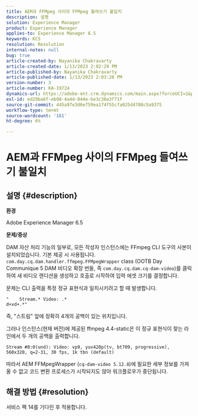 ```yaml
---
title: AEM과 FFMpeg 사이의 FFMpeg 들여쓰기 불일치
description: 설명
solution: Experience Manager
product: Experience Manager
applies-to: Experience Manager 6.5
keywords: KCS
resolution: Resolution
internal-notes: null
bug: true
article-created-by: Nayanika Chakravarty
article-created-date: 1/13/2023 2:02:29 PM
article-published-by: Nayanika Chakravarty
article-published-date: 1/13/2023 2:03:28 PM
version-number: 3
article-number: KA-19724
dynamics-url: https://adobe-ent.crm.dynamics.com/main.aspx?forceUCI=1&pagetype=entityrecord&etn=knowledgearticle&id=b5fe24ea-4a93-ed11-aad1-6045bd006c82
exl-id: ed29ba6f-eb98-4a4d-844e-be3c36e3f71f
source-git-commit: 445a97e3d6e759ea174f55cfa025d4788c5a9375
workflow-type: tm+mt
source-wordcount: '161'
ht-degree: 6%

---
```


# AEM과 FFMpeg 사이의 FFMpeg 들여쓰기 불일치

## 설명 {#description}


<b>환경</b>

Adobe Experience Manager 6.5

<b>문제/증상</b>

DAM 자산 처리 기능의 일부로, 모든 작성자 인스턴스에는 FFmpeg CLI 도구의 사본이 설치되었습니다. 기본 제공 시 사용됩니다. `com.day.cq.dam.handler.ffmpeg.FFMpegWrapper` class (OOTB Day Communique 5 DAM 비디오 확장 번들, 즉 `com.day.cq.dam.cq-dam-video`)를 클릭하여 새 비디오 렌디션을 생성하고 호출로 시작하여 입력 에셋 크기를 결정합니다.

문제는 CLI 출력을 특정 정규 표현식과 일치시키려고 할 때 발생합니다.


```
"    Stream.* Video: .*
d+xd+.*"
```


즉, &quot;스트림&quot; 앞에 정확히 4개의 공백이 있는 위치입니다.

그러나 인스턴스(현재 버전)에 제공된 ffmpeg 4.4-static은 이 정규 표현식이 찾는 라인에서 두 개의 공백을 출력합니다.


```
Stream #0:0(und): Video: vp9, yuv420p(tv, bt709, progressive), 560x320, q=2-31, 30 fps, 1k tbn (default)
```


따라서 AEM FFMpegWrapper (`cq-dam-video 5.12.8`)에 필요한 세부 정보를 가져올 수 없고 코드 변환 프로세스가 시작되지도 않아 워크플로우가 중단됩니다.


## 해결 방법 {#resolution}


서비스 팩 14를 기다린 후 적용합니다.
